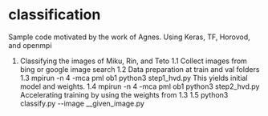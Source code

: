 # classification
Sample code motivated by the work of Agnes. Using Keras, TF, Horovod, and openmpi

1. Classifying the images of Miku, Rin, and Teto
  1.1 Collect images from bing or google image search
  1.2 Data preparation at train and val folders
  1.3 mpirun -n 4 -mca pml ob1 python3 step1_hvd.py
      This yields initial model and weights.
  1.4 mpirun -n 4 -mca pml ob1 python3 step2_hvd.py
      Accelerating training by using the weights from 1.3
  1.5 python3 classify.py --image __given_image.py
